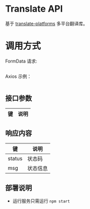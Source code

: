 # Translate API
基于 [translate-platforms](https://www.npmjs.com/package/translate-platforms) 多平台翻译库。

# 调用方式

FormData 请求:
```html
```

Axios 示例：

```html

```

## 接口参数
|键|说明|
|--|--|

## 响应内容
|键|说明|
|--|--|
|status|状态码|
|msg|状态信息|

## 部署说明
- 运行服务只需运行 `npm start`